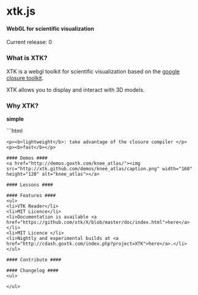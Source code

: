 xtk.js
======

#### WebGL for scientific visualization ####
Current release: 0

### What is XTK? ###
<p>XTK is a webgl toolkit for scientific visualization based on the <a href="http://code.google.com/closure/">google closure toolkit</a>.</p>
<p>XTK allows you to display and interact with 3D models.</p>

### Why XTK? ####
<p><b>simple</b></p>
```html
<script src="js/xtk.js"></script>

```
<p><b>lightweight</b>: take advantage of the closure compiler </p>
<p><b>fast</b></p>

#### Demos ####
<a href="http://demos.goxtk.com/knee_atlas/"><img src="http://xtk.github.com/demos/knee_atlas/caption.png" width="160" height="120" alt="knee_atlas"></a>

#### Lessons ####

#### Features ####
<ul>
<li>VTK Reader</li>
<li>MIT Licence</li>
<li>Documentation is available <a href="https://github.com/xtk/X/blob/master/doc/index.html">here</a> </li>
<li>MIT Licence </li>
<li>Nightly and experimental builds at <a href="http://cdash.goxtk.com/index.php?project=XTK">here</a>.</li>
</ul>

#### Contribute ####

#### Changelog ####
<ul>

</ul>
